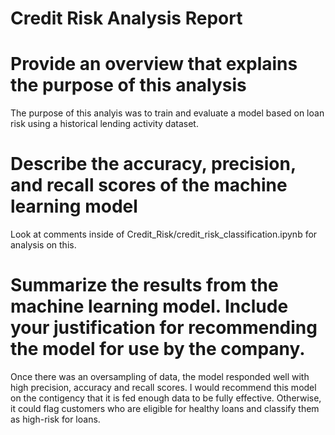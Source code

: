 # Credit Risk Analysis Report


# Provide an overview that explains the purpose of this analysis

The purpose of this analyis was to train and evaluate a model based on loan risk using a historical lending activity dataset.

# Describe the accuracy, precision, and recall scores of the machine learning model

Look at comments inside of Credit_Risk/credit_risk_classification.ipynb for analysis on this.

# Summarize the results from the machine learning model. Include your justification for recommending the model for use by the company.

Once there was an oversampling of data, the model responded well with high precision, accuracy and recall scores. I would recommend this model on the contigency that it is fed enough data to be fully effective. Otherwise, it could flag customers who are eligible for healthy loans and classify them as high-risk for loans.

